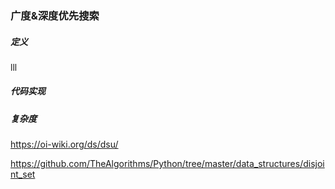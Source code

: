 ### 广度&深度优先搜索

##### 定义

lll



##### 代码实现

##### 复杂度









https://oi-wiki.org/ds/dsu/

https://github.com/TheAlgorithms/Python/tree/master/data_structures/disjoint_set